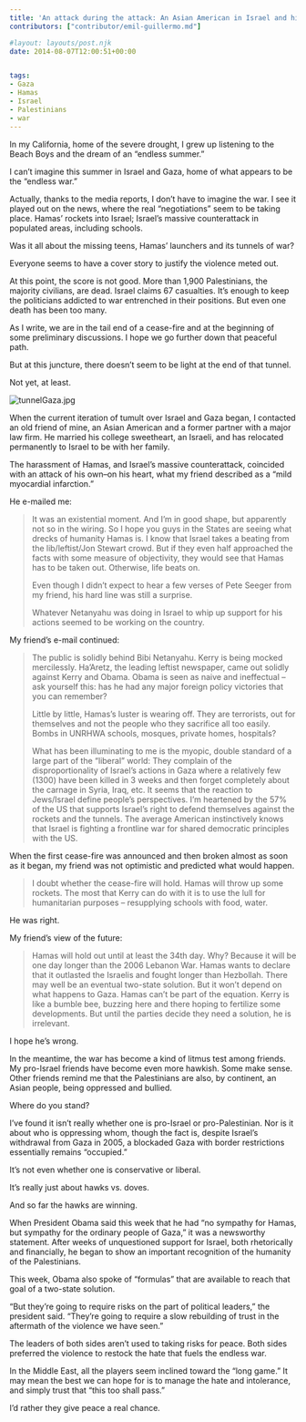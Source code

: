 ```yaml
---
title: 'An attack during the attack: An Asian American in Israel and his view on the Gaza war'
contributors: ["contributor/emil-guillermo.md"]

#layout: layouts/post.njk
date: 2014-08-07T12:00:51+00:00


tags:
- Gaza
- Hamas
- Israel
- Palestinians
- war
---
```


In my California, home of the severe drought, I grew up listening to the Beach
Boys and the dream of an “endless summer.”

I can’t imagine this summer in Israel and Gaza, home of what appears to be the
“endless war.”

Actually, thanks to the media reports, I don’t have to imagine the war. I see it
played out on the news, where the real “negotiations” seem to be taking place.
Hamas’ rockets into Israel; Israel’s massive counterattack in populated areas,
including schools.

Was it all about the missing teens, Hamas’ launchers and its tunnels of war?

Everyone seems to have a cover story to justify the violence meted out.

At this point, the score is not good. More than 1,900 Palestinians, the majority
civilians, are dead. Israel claims 67 casualties. It’s enough to keep the
politicians addicted to war entrenched in their positions. But even one death
has been too many.

As I write, we are in the tail end of a cease-fire and at the beginning of some
preliminary discussions. I hope we go further down that peaceful path.

But at this juncture, there doesn’t seem to be light at the end of that tunnel.

Not yet, at least.

![tunnelGaza.jpg](/uploads/tunnelGaza.jpg)

When the current iteration of tumult over Israel and Gaza began, I contacted an
old friend of mine, an Asian American and a former partner with a major law
firm. He married his college sweetheart, an Israeli, and has relocated
permanently to Israel to be with her family.

The harassment of Hamas, and Israel’s massive counterattack, coincided with an
attack of his own–on his heart, what my friend described as a “mild myocardial
infarction.”

He e-mailed me:

> It was an existential moment. And I’m in good shape, but apparently not so in
> the wiring. So I hope you guys in the States are seeing what drecks of humanity
> Hamas is. I know that Israel takes a beating from the lib/leftist/Jon Stewart
> crowd. But if they even half approached the facts with some measure of
> objectivity, they would see that Hamas has to be taken out. Otherwise, life
> beats on.
>
> Even though I didn’t expect to hear a few verses of Pete Seeger from my friend,
> his hard line was still a surprise.
>
> Whatever Netanyahu was doing in Israel to whip up support for his actions seemed
> to be working on the country.

My friend’s e-mail continued:

> The public is solidly behind Bibi Netanyahu. Kerry is being mocked
> mercilessly. Ha’Aretz, the leading leftist newspaper, came out solidly against
> Kerry and Obama. Obama is seen as naive and ineffectual – ask yourself this: has
> he had any major foreign policy victories that you can remember?
>
> Little by little, Hamas’s luster is wearing off. They are terrorists, out for
> themselves and not the people who they sacrifice all too easily. Bombs in UNRHWA
> schools, mosques, private homes, hospitals?
>
> What has been illuminating to me is the myopic, double standard of a large part
> of the “liberal” world: They complain of the disproportionality of Israel’s
> actions in Gaza where a relatively few (1300) have been killed in 3 weeks and
> then forget completely about the carnage in Syria, Iraq, etc. It seems that the
> reaction to Jews/Israel define people’s perspectives. I’m heartened by the 57%
> of the US that supports Israel’s right to defend themselves against the rockets
> and the tunnels. The average American instinctively knows that Israel is
> fighting a frontline war for shared democratic principles with the US.

When the first cease-fire was announced and then broken almost as soon as it
began, my friend was not optimistic and predicted what would happen.

> I doubt whether the cease-fire will hold. Hamas will throw up some rockets. The
> most that Kerry can do with it is to use the lull for humanitarian purposes –
> resupplying schools with food, water.

He was right.

My friend’s view of the future:

> Hamas will hold out until at least the 34th day. Why? Because it will be one day
> longer than the 2006 Lebanon War. Hamas wants to declare that it outlasted the
> Israelis and fought longer than Hezbollah. There may well be an eventual
> two-state solution. But it won’t depend on what happens to Gaza. Hamas can’t be
> part of the equation. Kerry is like a bumble bee, buzzing here and there hoping
> to fertilize some developments. But until the parties decide they need a
> solution, he is irrelevant.

I hope he’s wrong.

In the meantime, the war has become a kind of litmus test among friends. My
pro-Israel friends have become even more hawkish. Some make sense. Other friends
remind me that the Palestinians are also, by continent, an Asian people, being
oppressed and bullied.

Where do you stand?

I’ve found it isn’t really whether one is pro-Israel or pro-Palestinian. Nor is
it about who is oppressing whom, though the fact is, despite Israel’s withdrawal
from Gaza in 2005, a blockaded Gaza with border restrictions essentially remains
“occupied.”

It’s not even whether one is conservative or liberal.

It’s really just about hawks vs. doves.

And so far the hawks are winning.

When President Obama said this week that he had “no sympathy for Hamas, but
sympathy for the ordinary people of Gaza,” it was a newsworthy statement. After
weeks of unquestioned support for Israel, both rhetorically and financially, he
began to show an important recognition of the humanity of the Palestinians.

This week, Obama also spoke of “formulas” that are available to reach that goal
of a two-state solution.

“But they’re going to require risks on the part of political leaders,” the
president said. “They’re going to require a slow rebuilding of trust in the
aftermath of the violence we have seen.”

The leaders of both sides aren’t used to taking risks for peace. Both sides
preferred the violence to restock the hate that fuels the endless war.

In the Middle East, all the players seem inclined toward the “long game.” It may
mean the best we can hope for is to manage the hate and intolerance, and simply
trust that “this too shall pass.”

I’d rather they give peace a real chance.
